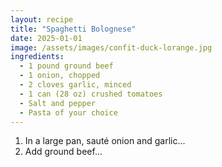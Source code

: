 ```yaml
---
layout: recipe
title: "Spaghetti Bolognese"
date: 2025-01-01
image: /assets/images/confit-duck-lorange.jpg
ingredients:
  - 1 pound ground beef
  - 1 onion, chopped
  - 2 cloves garlic, minced
  - 1 can (28 oz) crushed tomatoes
  - Salt and pepper
  - Pasta of your choice
---
```


1. In a large pan, sauté onion and garlic...
2. Add ground beef...
